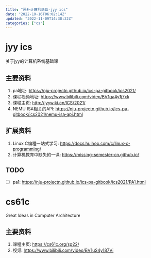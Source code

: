 ```yaml
---
title: "恶补计算机基础-jyy ics"
date: "2022-10-16T06:02:14Z"
updated: "2022-11-09T14:38:32Z"
categories: ["cs"]
---
```

# jyy ics

关于jyy的计算机系统基础课

## 主要资料
1. pa地址: https://nju-projectn.github.io/ics-pa-gitbook/ics2021/
2. 课程视频地址: https://www.bilibili.com/video/BV1qa4y1j7xk
3. 课程主页: http://jyywiki.cn/ICS/2021/
4. NEMU ISA相关的API: https://nju-projectn.github.io/ics-pa-gitbook/ics2021/nemu-isa-api.html

## 扩展资料

1. Linux C编程一站式学习: https://docs.huihoo.com/c/linux-c-programming/
2. 计算机教育中缺失的一课: https://missing-semester-cn.github.io/

## TODO

- [ ] pa1: https://nju-projectn.github.io/ics-pa-gitbook/ics2021/PA1.html

 

# cs61c 

Great Ideas in Computer Architecture

## 主要资料

1. 课程主页: https://cs61c.org/sp22/
2. 视频: https://www.bilibili.com/video/BV1uS4y187Vi